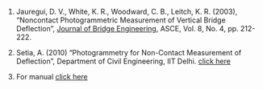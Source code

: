 1. Jauregui, D. V., White, K. R., Woodward, C. B., Leitch, K. R. (2003), “Noncontact Photogrammetric Measurement of Vertical Bridge Deflection”, <u>Journal of Bridge Engineering</u>, ASCE, Vol. 8, No. 4, pp. 212-222.

2. Setia, A. (2010) “Photogrammetry for Non-Contact Measurement of Deflection”, Department of Civil Engineering, IIT Delhi. <a href="images/setia.pdf" target="_blank">click here</a>

3. For manual <a href="images/manual_exp4.pdf" target="_blank">click here</a>
